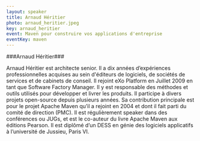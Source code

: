```yaml
---
layout: speaker
title: Arnaud Héritier
photo: arnaud_heritier.jpeg
key: arnaud_heritier
event: Maven pour construire vos applications d'entreprise
eventKey: maven
---
```


###Arnaud Héritier###

Arnaud Héritier est architecte senior. Il a dix années d’expériences professionnelles acquises au sein d'éditeurs de logiciels, de sociétés de services et de cabinets de conseil.
Il rejoint eXo Platform en Juillet 2009 en tant que Software Factory Manager. Il y est responsable des méthodes et outils utilisés pour développer et livrer les produits.
Il participe à divers projets open-source depuis plusieurs années. Sa contribution principale est pour le projet Apache Maven qu’il a rejoint en 2004 et dont il fait parti du comité de direction (PMC).
Il est régulièrement speaker dans des conférences ou JUGs, et est le co-auteur du livre Apache Maven aux éditions Pearson.
Il est diplômé d’un DESS en génie des logiciels applicatifs à l’université de Jussieu, Paris VI.
